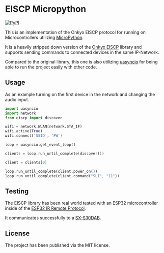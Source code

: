 # EISCP Micropython #

[![PyPI](https://img.shields.io/pypi/v/eiscp-micropython)](https://pypi.org/project/eiscp-micropython/)

This is an implementation of the Onkyo EISCP protocol for running on Microcontrollers utilizing [MicroPython](http://www.micropython.org/).

It is a heavily stripped down version of the [Onkyo EISCP](https://github.com/miracle2k/onkyo-eiscp) library and supports
sending commands to connected devices in the same IP-Network.

Compared to the original library, this one is also utilizing [uasyncio](https://docs.micropython.org/en/latest/library/uasyncio.html) for being able to run the project easily with other code.


## Usage ##

As an example turning on the first device in the network and changing the audio input.

```python
import uasyncio
import network
from eiscp import discover

wifi = network.WLAN(network.STA_IF)
wifi.active(True)
wifi.connect('SSID', 'PW')

loop = uasyncio.get_event_loop()

clients = loop.run_until_complete(discover())

client = clients[0]

loop.run_until_complete(client.power_on())
loop.run_until_complete(client.command("SLI", "11"))
```


## Testing ##

The EISCP library has been real world tested with an ESP32 microcontroller inside of the [ESP32 IR Remote Protocol](https://github.com/cbrand/esp32-ir-remote).

It communicates successfully to a [SX-S30DAB](https://intl.pioneer-audiovisual.com/products/2ch_components/sx-s30dab/).


## License ##

The project has been published via the MIT license.
